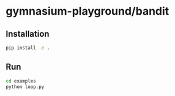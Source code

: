 # gymnasium-playground/bandit

## Installation

```bash
pip install -e .
```

## Run

```bash
cd examples
python loop.py
```

